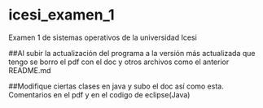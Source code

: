 # icesi_examen_1
Examen 1 de sistemas operativos de la universidad Icesi


##Al subir la actualización del programa a la versión más actualizada que tengo se borro el pdf con el doc y otros archivos como el anterior README.md

##Modifique ciertas clases en java y subo el doc así como esta. Comentarios en el pdf y en el codigo de eclipse(Java) 
